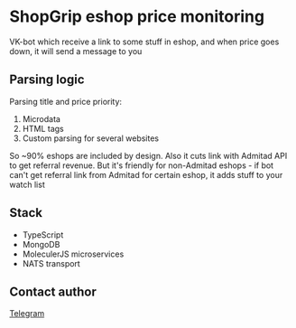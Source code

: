 # ShopGrip eshop price monitoring

VK-bot which receive a link to some stuff in eshop, and when price goes down, it will send a message to you

## Parsing logic

Parsing title and price priority:
1. Microdata
2. HTML tags
3. Custom parsing for several websites

So ~90% eshops are included by design. Also it cuts link with Admitad API to get referral revenue. But it's friendly for non-Admitad eshops - if bot can't get referral link from Admitad for certain eshop, it adds stuff to your watch list

## Stack
* TypeScript
* MongoDB
* MoleculerJS microservices
* NATS transport

## Contact author

[Telegram](https://t.me/aveDenis)

